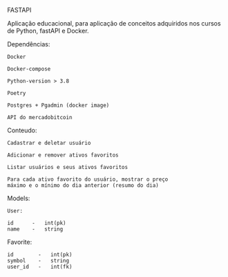 FASTAPI

Aplicação educacional, para aplicação de conceitos adquiridos
nos cursos de Python, fastAPI e Docker.

Dependências:

    Docker

    Docker-compose

    Python-version > 3.8

    Poetry

    Postgres + Pgadmin (docker image)

    API do mercadobitcoin


Conteudo:

    Cadastrar e deletar usuário

    Adicionar e remover ativos favoritos

    Listar usuários e seus ativos favoritos

    Para cada ativo favorito do usuário, mostrar o preço
    máximo e o mínimo do dia anterior (resumo do dia)

Models:

    User:

    id      -   int(pk)
    name    -   string


Favorite:

    id        -   int(pk)
    symbol    -   string
    user_id   -   int(fk)